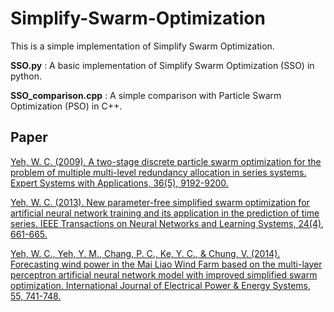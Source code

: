 # Simplify-Swarm-Optimization
This is a simple implementation of Simplify Swarm Optimization.

**SSO.py** : A basic implementation of Simplify Swarm Optimization (SSO) in python.

**SSO_comparison.cpp** : A simple comparison with Particle Swarm Optimization (PSO) in C++.

## Paper
[Yeh, W. C. (2009). A two-stage discrete particle swarm optimization for the problem of multiple multi-level redundancy allocation in series systems. Expert Systems with Applications, 36(5), 9192-9200.](https://www.sciencedirect.com/science/article/pii/S0957417408008890)

[Yeh, W. C. (2013). New parameter-free simplified swarm optimization for artificial neural network training and its application in the prediction of time series. IEEE Transactions on Neural Networks and Learning Systems, 24(4), 661-665.](https://ieeexplore.ieee.org/abstract/document/6410433)

[Yeh, W. C., Yeh, Y. M., Chang, P. C., Ke, Y. C., & Chung, V. (2014). Forecasting wind power in the Mai Liao Wind Farm based on the multi-layer perceptron artificial neural network model with improved simplified swarm optimization. International Journal of Electrical Power & Energy Systems, 55, 741-748.](https://www.sciencedirect.com/science/article/pii/S0142061513004171)
